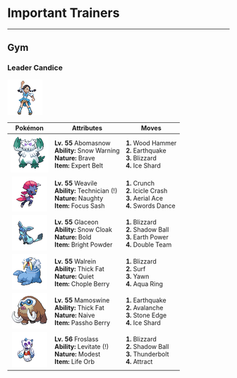 # Important Trainers


---

## Gym

### Leader Candice

![Leader Candice](../../assets/important_trainers/candice.png)

| Pokémon | Attributes | Moves |
|:-------:|------------|-------|
| ![Abomasnow](../../assets/sprites/abomasnow/front.gif) | **Lv. 55** Abomasnow<br>**Ability:** Snow Warning<br>**Nature:** Brave<br>**Item:** Expert Belt | **1.** Wood Hammer<br>**2.** Earthquake<br>**3.** Blizzard<br>**4.** Ice Shard |
| ![Weavile](../../assets/sprites/weavile/front.gif) | **Lv. 55** Weavile<br>**Ability:** Technician (!)<br>**Nature:** Naughty<br>**Item:** Focus Sash | **1.** Crunch<br>**2.** Icicle Crash<br>**3.** Aerial Ace<br>**4.** Swords Dance |
| ![Glaceon](../../assets/sprites/glaceon/front.gif) | **Lv. 55** Glaceon<br>**Ability:** Snow Cloak<br>**Nature:** Bold<br>**Item:** Bright Powder | **1.** Blizzard<br>**2.** Shadow Ball<br>**3.** Earth Power<br>**4.** Double Team |
| ![Walrein](../../assets/sprites/walrein/front.gif) | **Lv. 55** Walrein<br>**Ability:** Thick Fat<br>**Nature:** Quiet<br>**Item:** Chople Berry | **1.** Blizzard<br>**2.** Surf<br>**3.** Yawn<br>**4.** Aqua Ring |
| ![Mamoswine](../../assets/sprites/mamoswine/front.gif) | **Lv. 55** Mamoswine<br>**Ability:** Thick Fat<br>**Nature:** Naive<br>**Item:** Passho Berry | **1.** Earthquake<br>**2.** Avalanche<br>**3.** Stone Edge<br>**4.** Ice Shard |
| ![Froslass](../../assets/sprites/froslass/front.gif) | **Lv. 56** Froslass<br>**Ability:** Levitate (!)<br>**Nature:** Modest<br>**Item:** Life Orb | **1.** Blizzard<br>**2.** Shadow Ball<br>**3.** Thunderbolt<br>**4.** Attract |


